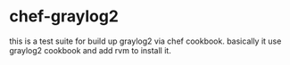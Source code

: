 chef-graylog2
=============

this is a test suite for build up graylog2 via chef cookbook.
basically it use graylog2 cookbook and add rvm to install it.
